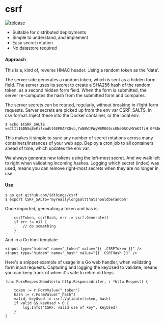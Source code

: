 # csrf

[![release](https://github.com/idthings/csrf/actions/workflows/release.yaml/badge.svg)](https://github.com/idthings/csrf/actions/workflows/release.yaml)

* Suitable for distributed deployments
* Simple to understand, and implement
* Easy secret rotation
* No datastore required

#### Approach
This is a, kind of, reverse HMAC header.
Using a random token as the 'data'.

The server side generates a random token, which is sent as a hidden form field.
The server uses its secret to create a SHA256 hash of the random token, as a second hidden form field.
When the form is submitted, the server re-computes the hash from the submitted form and compares.

The server secrets can be rotated, regularly, without breaking in-flight form requests.
Server secrets are picked up from the env var CSRF_SALTS, in csv format.
Inject these into the Docker container, or the local env.
```
$ echo $CSRF_SALTS
veClIlI6DN5qBeFifxodUt08PEAFXDvb,YuN8WJPWyW8MBG9csENe0SCvMYmKIfzH,0PS0eLn9TqF093fR3pQ4gow9giMLperw
```
This makes it simple to sync any number of secret rotations across many containers/instances of your web app.
Deploy a cron job to all containers ahead of time, which updates the env var.

We always generate new tokens using the left-most secret.
And we walk left to right when validating incoming hashes.
Logging which secret (index) was used, means you can remove right-most secrets when they are no longer in use.
#### Use
```
$ go get github.com/idthings/csrf
$ export CSRF_SALTS='myreallylongsaltthatshouldberandom'
```
Once imported, generating a token and has is:
```
    csrfToken, csrfHash, err := csrf.Generate()
    if err != nil {
        // do something
    }
```
And in a Go html template:
```
<input type="hidden" name="_token" value="{{ .CSRFToken }}" />
<input type="hidden" name="_hash" value="{{ .CSRFHash }}" />
```
Here's a snippet example of usage in a Go web handler, when validating form input requests.
Capturing and logging the keyUsed to validate, means you can keep track of when it's safe to retire old keys.
```
func FormRequestHandler(w http.ResponseWriter, r *http.Request) {

    token := r.FormValue("_token")
    hash := r.FormValue("_hash")
    valid, keyUsed := csrf.Validate(token, hash)
    if valid && keyUsed > 0 {
        log.Info("CSRF: valid use of key", keyUsed)
    }
}
```
